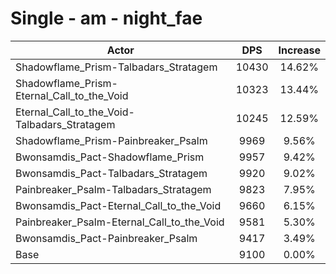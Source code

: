 # Single - am - night_fae
| Actor | DPS | Increase |
|---|:---:|:---:|
|Shadowflame_Prism-Talbadars_Stratagem|10430|14.62%|
|Shadowflame_Prism-Eternal_Call_to_the_Void|10323|13.44%|
|Eternal_Call_to_the_Void-Talbadars_Stratagem|10245|12.59%|
|Shadowflame_Prism-Painbreaker_Psalm|9969|9.56%|
|Bwonsamdis_Pact-Shadowflame_Prism|9957|9.42%|
|Bwonsamdis_Pact-Talbadars_Stratagem|9920|9.02%|
|Painbreaker_Psalm-Talbadars_Stratagem|9823|7.95%|
|Bwonsamdis_Pact-Eternal_Call_to_the_Void|9660|6.15%|
|Painbreaker_Psalm-Eternal_Call_to_the_Void|9581|5.30%|
|Bwonsamdis_Pact-Painbreaker_Psalm|9417|3.49%|
|Base|9100|0.00%|
